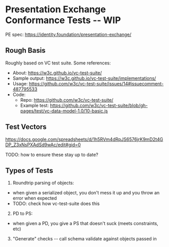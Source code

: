 # Presentation Exchange Conformance Tests -- WIP

PE spec: https://identity.foundation/presentation-exchange/

## Rough Basis

Roughly based on VC test suite. Some references:
- About: https://w3c.github.io/vc-test-suite/
- Sample output: https://w3c.github.io/vc-test-suite/implementations/
- Usage: https://github.com/w3c/vc-test-suite/issues/14#issuecomment-487795533
- Code: 
  - Repo: https://github.com/w3c/vc-test-suite/
  - Example test: https://github.com/w3c/vc-test-suite/blob/gh-pages/test/vc-data-model-1.0/10-basic.js

## Test Vectors

https://docs.google.com/spreadsheets/d/1h5RVm4dRpJS6576jrK9mD2t4GDP_Z3xNsPXAdSd9wAc/edit#gid=0

TODO: how to ensure these stay up to date?

## Types of Tests

1. Roundtrip parsing of objects:
  - when given a serialized object, you don't mess it up and you throw an error when expected
  - TODO: check how vc-test-suite does this
2. PD to PS:
  - when given a PD, you give a PS that doesn't suck (meets constraints, etc)
3. "Generate" checks -- call schema validate against objects passed in